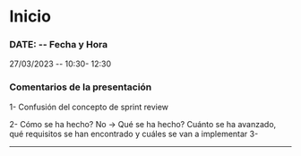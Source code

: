 # Inicio

### DATE: -- Fecha y Hora

27/03/2023 -- 10:30- 12:30

### Comentarios de la presentación

1- Confusión del concepto de sprint review

2- Cómo se ha hecho? No -> Qué se ha hecho?
Cuánto se ha avanzado, qué requisitos se han encontrado y cuáles se van a implementar
3-

---
